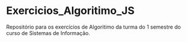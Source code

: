 # Exercicios_Algoritimo_JS



Repositório para os exercícios de Algoritimo da turma do 1 semestre do curso de Sistemas de Informação.
